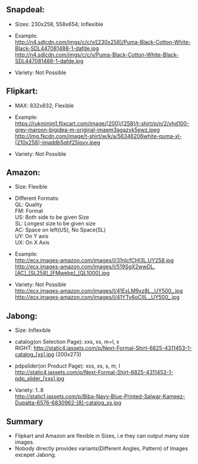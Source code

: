 ## Snapdeal:
* Sizes: 230x258, 558x654; Inflexible

* Example:  
http://n4.sdlcdn.com/imgs/c/c/v/[230x258]/Puma-Black-Cotton-White-Black-SDL447081488-1-dafde.jpg  
http://n4.sdlcdn.com/imgs/c/c/v/Puma-Black-Cotton-White-Black-SDL447081488-1-dafde.jpg

* Variety: Not Possible


## Flipkart:
* MAX: 832x832; Flexible

* Example:  
https://rukminim1.flixcart.com/image/[200]/[258]/t-shirt/p/n/2/vhd100-grey-maroon-bigidea-m-original-imaem3agazvk5ewz.jpeg  
http://img.fkcdn.com/image/t-shirt/w/k/a/56346206white-puma-xl-[210x258]-imaddb5qhf25jpyv.jpeg

* Variety: Not Possible


## Amazon:
* Size: Flexible

* Different Formats:  
QL: Quality  
FM: Format  
US: Both side to be given Size  
SL: Longest size to be given size  
AC: Space on left(US), No Space(SL)  
UY: On Y axis  
UX: On X Axis  

* Example:  
http://ecx.images-amazon.com/images/I/31nlcfCHl3L.UY258.jpg  
http://ecx.images-amazon.com/images/I/519SgX2wwDL.[AC]_[SL258]_[FMwebp]_[QL1000].jpg

* Variety: Not Possible  
http://ecx.images-amazon.com/images/I/41ExLM9xz8L._UY500_.jpg  
http://ecx.images-amazon.com/images/I/41YTy6oCIIL._UY500_.jpg


## Jabong:
* Size: Inflexible

* catalog(on Selection Page): xxs, xs, m=l, x  
RIGHT: http://static4.jassets.com/p/Next-Formal-Shirt-6825-4311453-1-catalog_[xs].jpg (200x273)

* pdpslider(on Product Page): xxs, xs, s, m, l  
http://static4.jassets.com/p/Next-Formal-Shirt-6825-4311453-1-pdp_slider_[xxs].jpg

* Variety: 1..8  
http://static1.jassets.com/p/Biba-Navy-Blue-Printed-Salwar-Kameez-Dupatta-6576-6830962-[8]-catalog_xs.jpg


## Summary
* Flipkart and Amazon are flexible in Sizes, i.e they can output many size images.  
* Nobody directly provides variants(Different Angles, Pattern) of Images excepet Jabong.
